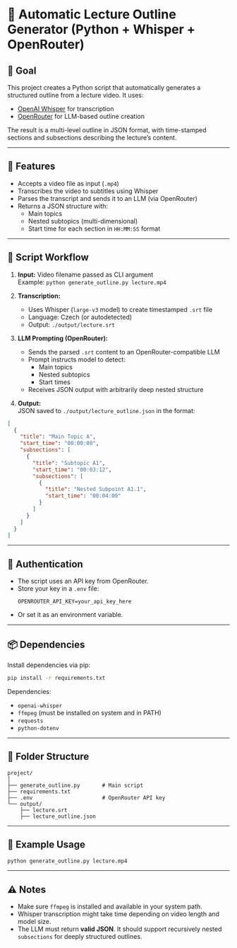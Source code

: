 
# 🎥 Automatic Lecture Outline Generator (Python + Whisper + OpenRouter)

## 🧠 Goal

This project creates a Python script that automatically generates a structured outline from a lecture video. It uses:

- [OpenAI Whisper](https://github.com/openai/whisper) for transcription
- [OpenRouter](https://openrouter.ai) for LLM-based outline creation

The result is a multi-level outline in JSON format, with time-stamped sections and subsections describing the lecture’s content.

---

## 🚀 Features

- Accepts a video file as input (`.mp4`)
- Transcribes the video to subtitles using Whisper
- Parses the transcript and sends it to an LLM (via OpenRouter)
- Returns a JSON structure with:
  - Main topics
  - Nested subtopics (multi-dimensional)
  - Start time for each section in `HH:MM:SS` format

---

## 🧾 Script Workflow

1. **Input:** Video filename passed as CLI argument  
   Example: `python generate_outline.py lecture.mp4`

2. **Transcription:**  
   - Uses Whisper (`large-v3` model) to create timestamped `.srt` file  
   - Language: Czech (or autodetected)  
   - Output: `./output/lecture.srt`

3. **LLM Prompting (OpenRouter):**  
   - Sends the parsed `.srt` content to an OpenRouter-compatible LLM  
   - Prompt instructs model to detect:
     - Main topics
     - Nested subtopics
     - Start times
   - Receives JSON output with arbitrarily deep nested structure

4. **Output:**  
   JSON saved to `./output/lecture_outline.json` in the format:

```json
[
  {
    "title": "Main Topic A",
    "start_time": "00:00:00",
    "subsections": [
      {
        "title": "Subtopic A1",
        "start_time": "00:03:12",
        "subsections": [
          {
            "title": "Nested Subpoint A1.1",
            "start_time": "00:04:00"
          }
        ]
      }
    ]
  }
]
```

---

## 🔐 Authentication

- The script uses an API key from OpenRouter.
- Store your key in a `.env` file:
  ```env
  OPENROUTER_API_KEY=your_api_key_here
  ```
- Or set it as an environment variable.

---

## 📦 Dependencies

Install dependencies via pip:

```bash
pip install -r requirements.txt
```

Dependencies:
- `openai-whisper`
- `ffmpeg` (must be installed on system and in PATH)
- `requests`
- `python-dotenv`

---

## 📂 Folder Structure

```
project/
│
├── generate_outline.py       # Main script
├── requirements.txt
├── .env                      # OpenRouter API key
└── output/
    ├── lecture.srt
    ├── lecture_outline.json
```

---

## 🏁 Example Usage

```bash
python generate_outline.py lecture.mp4
```

---

## ⚠️ Notes

- Make sure `ffmpeg` is installed and available in your system path.
- Whisper transcription might take time depending on video length and model size.
- The LLM must return **valid JSON**. It should support recursively nested `subsections` for deeply structured outlines.
